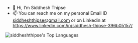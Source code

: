 - 👋 Hi, I’m Siddhesh Thipse
- 📫 You can reach me on my personal Email ID siddheshthipse@gmail.com or on Linkedin at https://www.linkedin.com/in/siddhesh-thipse-396b05157/



![siddheshthipse's Top Languages](https://github-readme-stats.vercel.app/api/top-langs/?username=siddheshthipse&theme=vue-dark&show_icons=true&hide_border=true&layout=compact)
